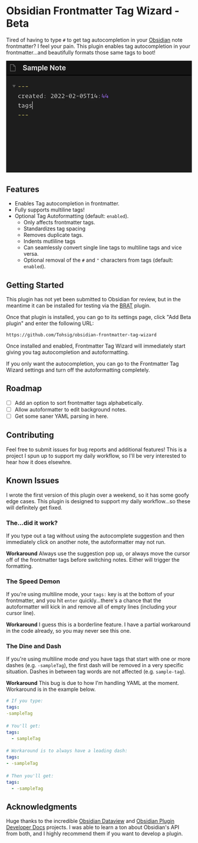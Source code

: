 # Obsidian Frontmatter Tag Wizard - Beta
Tired of having to type `#` to get tag autocompletion in your [Obsidian](https://obsidian.md/) note frontmatter? I feel your pain. This plugin enables tag autocompletion in your frontmatter...and beautifully formats those same tags to boot!

![](single-line-demo.gif)

## Features
- Enables Tag autocompletion in frontmatter.
- Fully supports multiline tags!
- Optional Tag Autoformatting (default: `enabled`).
  - Only affects frontmatter tags.
  - Standardizes tag spacing
  - Removes duplicate tags.
  - Indents mutliline tags
  - Can seamlessly convert single line tags to multiline tags and vice versa.
  - Optional removal of the `#` and `"` characters from tags (default: `enabled`).

## Getting Started

This plugin has not yet been submitted to Obsidian for review, but in the meantime it can be installed for testing via the [BRAT](https://github.com/TfTHacker/obsidian42-brat) plugin.

Once that plugin is installed, you can go to its settings page, click "Add Beta plugin" and enter the following URL:
```
https://github.com/Tohsig/obsidian-frontmatter-tag-wizard
```

Once installed and enabled, Frontmatter Tag Wizard will immediately start giving you tag autocompletion and autoformatting.

If you only want the autocompletion, you can go to the Frontmatter Tag Wizard settings and turn off the autoformatting completely.

## Roadmap

- [ ] Add an option to sort frontmatter tags alphabetically.
- [ ] Allow autoformatter to edit background notes.
- [ ] Get some saner YAML parsing in here.

## Contributing
Feel free to submit issues for bug reports and additional features! This is a project I spun up to support my daily workflow, so I'll be very interested to hear how it does elsewhre.

## Known Issues
I wrote the first version of this plugin over a weekend, so it has some goofy edge cases. This plugin is designed to support my daily workflow...so these will definitely get fixed.

### The...did it work?
If you type out a tag without using the autocomplete suggestion and then immediately click on another note, the autoformatter may not run.

**Workaround**
Always use the suggestion pop up, or always move the cursor off of the frontmatter tags before switching notes. Either will trigger the formatting.

### The Speed Demon
If you're using multiline mode, your `tags:` key is at the bottom of your frontmatter, and you hit `enter` quickly...there's a chance that the autoformatter will kick in and remove all of empty lines (including your cursor line).

**Workaround**
I guess this is a borderline feature. I have a partial workaround in the code already, so you may never see this one.

### The Dine and Dash
If you're using multiline mode *and* you have tags that start with one or more dashes (e.g. `-sampleTag`), the first dash will be removed in a very specific situation. Dashes in between tag words are not affected (e.g. `sample-tag`).

**Workaround**
This bug is due to how I'm handling YAML at the moment. Workaround is in the example below.

```yaml
# If you type:
tags:
-sampleTag

# You'll get:
tags:
  - sampleTag

# Workaround is to always have a leading dash:
tags:
- -sampleTag

# Then you'll get:
tags:
  - -sampleTag
```

## Acknowledgments

Huge thanks to the incredible [Obsidian Dataview](https://github.com/blacksmithgu/obsidian-dataview) and [Obsidian Plugin Developer Docs](https://marcus.se.net/obsidian-plugin-docs/) projects. I was able to learn a ton about Obsidian's API from both, and I highly recommend them if you want to develop a plugin.
